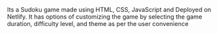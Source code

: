 

Its a Sudoku game made using HTML, CSS, JavaScript and Deployed on Netlify. It has options of customizing the game by selecting the game duration, difficulty level, and theme as per the user convenience
